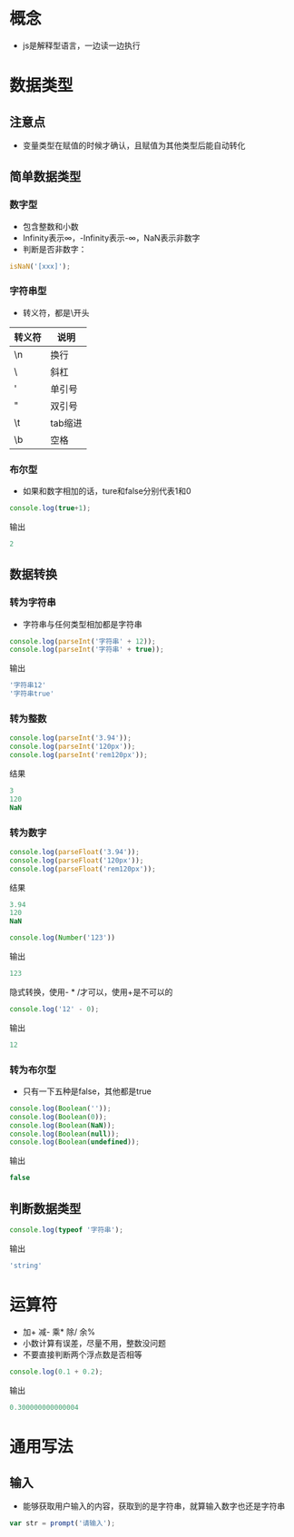 # 概念

- js是解释型语言，一边读一边执行

# 数据类型

## 注意点

- 变量类型在赋值的时候才确认，且赋值为其他类型后能自动转化



## 简单数据类型

### 数字型

- 包含整数和小数
- Infinity表示∞，-Infinity表示-∞，NaN表示非数字
- 判断是否非数字：

```js
isNaN('[xxx]');
```



### 字符串型

- 转义符，都是\开头

| 转义符 | 说明    |
| ------ | ------- |
| \n     | 换行    |
| \\     | 斜杠    |
| \'     | 单引号  |
| \"     | 双引号  |
| \t     | tab缩进 |
| \b     | 空格    |



### 布尔型

- 如果和数字相加的话，ture和false分别代表1和0

```js
console.log(true+1);
```

输出

```js
2
```



## 数据转换

### 转为字符串

- 字符串与任何类型相加都是字符串

```js
console.log(parseInt('字符串' + 12));
console.log(parseInt('字符串' + true));
```

输出

```js
'字符串12'
'字符串true'
```



### 转为整数

```js
console.log(parseInt('3.94'));
console.log(parseInt('120px'));
console.log(parseInt('rem120px'));
```

结果

```js
3
120
NaN
```



### 转为数字

```js
console.log(parseFloat('3.94'));
console.log(parseFloat('120px'));
console.log(parseFloat('rem120px'));
```

结果

```js
3.94
120
NaN
```



```js
console.log(Number('123'))
```

输出

```js
123
```



隐式转换，使用- * /才可以，使用+是不可以的

```js
console.log('12' - 0);
```

输出

```js
12
```



### 转为布尔型

- 只有一下五种是false，其他都是true

```js
console.log(Boolean(''));
console.log(Boolean(0));
console.log(Boolean(NaN));
console.log(Boolean(null));
console.log(Boolean(undefined));
```

输出

```js
false
```



## 判断数据类型

```js
console.log(typeof '字符串');
```

输出

```js
'string'
```



# 运算符

- 加+ 减- 乘* 除/ 余%
- 小数计算有误差，尽量不用，整数没问题
- 不要直接判断两个浮点数是否相等

```js
console.log(0.1 + 0.2);
```

输出

```js
0.300000000000004
```



# 通用写法

## 输入

- 能够获取用户输入的内容，获取到的是字符串，就算输入数字也还是字符串

```js
var str = prompt('请输入');
```

